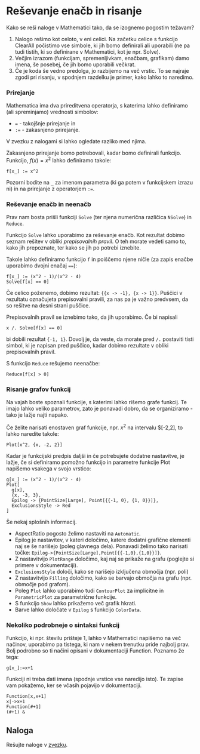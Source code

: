 # Reševanje enačb in risanje

Kako se reši naloge v Mathematici tako, da se izognemo pogostim težavam?

1. Nalogo rešimo kot celoto, v eni celici. Na začetku celice s funkcijo ClearAll počistimo vse simbole, ki jih bomo definirali ali uporabili (ne pa tudi tistih, ki so definirane v Mathematici, kot je npr. Solve).
2. Večjim izrazom (funkcijam, spremenljivkam, enačbam, grafikam) damo imena, še posebej, če jih bomo uporabili večkrat.
3. Če je koda še vedno predolga, jo razbijemo na več vrstic. To se najraje zgodi pri risanju, v spodnjem razdelku je primer, kako lahko to naredimo.

### Prirejanje

Mathematica ima dva prireditvena operatorja, s katerima lahko definiramo (ali spreminjamo) vrednosti simbolov:

* `=` - takojšnje prirejanje in
* `:=` - zakasnjeno prirejanje.

V zvezku z nalogami si lahko ogledate razliko med njima. 

Zakasnjeno prirejanje bomo potrebovali, kadar bomo definirali funkcijo.
Funkcijo, $f(x) = x^2$ lahko definiramo takole:

```
f[x_] := x^2
```

Pozorni bodite na `_` za imenom parametra (ki ga potem v funkcijskem izrazu ni)
in na prirejanje z operatorjem `:=`.

### Reševanje enačb in neenačb

Prav nam bosta prišli funkciji `Solve` (ter njena numerična različica `NSolve`) in `Reduce`.

Funkcijo `Solve` lahko uporabimo za reševanje enačb. 
Kot rezultat dobimo seznam rešitev v obliki _prepisovalnih pravil_.
O teh morate vedeti samo to, kako jih prepoznate, ter kako se jih po potrebi iznebite.

Takole lahko definiramo funkcijo `f` in poiščemo njene ničle (za zapis enačbe uporabimo dvojni enačaj `==`):

```
f[x_] := (x^2 - 1)/(x^2 - 4)
Solve[f[x] == 0]
```

Če celico poženemo, dobimo rezultat: `{{x -> -1}, {x -> 1}}`.
Puščici v rezultatu označujeta prepisovalni pravili, za nas pa je važno predvsem, 
da so rešitve na desni strani puščice.

Prepisovalnih pravil se iznebimo tako, da jih uporabimo. 
Če bi napisali 

```
x /. Solve[f[x] == 0]
```

bi dobili rezultat `{-1, 1}`. 
Dovolj je, da veste, da morate pred `/.` postaviti tisti simbol, 
ki je napisan pred puščico, kadar dobimo rezultate v obliki prepisovalnih pravil.

S funkcijo `Reduce` rešujemo neenačbe:

```
Reduce[f[x] > 0]
```

### Risanje grafov funkcij

Na vajah boste spoznali funkcije, s katerimi lahko rišemo grafe funkcij.
Te imajo lahko veliko parametrov, zato je ponavadi dobro, da se organiziramo - 
tako je lažje najti napako.

Če želite narisati enostaven graf funkcije, npr. $x^2$ na intervalu $[-2,2], to lahko naredite takole:

```
Plot[x^2, {x, -2, 2}]
```

Kadar je funkcijski predpis daljši in če potrebujete dodatne nastavitve, je lažje, če si definiramo pomožno funkcijo in parametre funkcije Plot napišemo vsakega v svojo vrstico:

```
g[x_] := (x^2 - 1)/(x^2 - 4)
Plot[
  g[x],
  {x, -3, 3},
  Epilog -> {PointSize[Large], Point[{{-1, 0}, {1, 0}}]},
  ExclusionsStyle -> Red
]
```

Še nekaj splošnih informacij.

- AspectRatio pogosto želimo nastaviti na `Automatic`.
- Epilog je nastavitev, v kateri določimo, katere dodatni grafične elementi naj se še narišejo (poleg glavnega dela). Ponavadi želimo tako narisati točke: `Epilog->{PointSize[Large],Point[{{-1,0},{1,0}}]}`.
- Z nastavitvijo `PlotRange` določimo, kaj naj se prikaže na grafu (poglejte si primere v dokumentaciji).
- `ExclusionsStyle` določi, kako se narišejo izključena območja (npr. poli)
- Z nastavitvijo `Filling` določimo, kako se barvajo območja na grafu (npr. območje pod grafom).
- Poleg `Plot` lahko uporabimo tudi `ContourPlot` za implicitne in `ParametricPlot` za parametrične funkcije.
- S funkcijo `Show` lahko prikažemo več grafik hkrati.
- Barve lahko določate v `Epilog` s funkcijo `ColorData`.

### Nekoliko podrobneje o sintaksi funkcij

Funkcijo, ki npr. številu prišteje 1, lahko v Mathematici napišemo na več načinov, uporabimo pa tistega, ki nam v nekem trenutku pride najbolj prav. Bolj podrobno so ti načini opisani v dokumentaciji Function.
Poznamo že tega:

```
g[x_]:=x+1
```

Funkciji ni treba dati imena (spodnje vrstice vse naredijo isto).
Te zapise vam pokažemo, ker se včasih pojavijo v dokumentaciji.

```
Function[x,x+1]
x|->x+1
Function[#+1]
(#+1) &
```

## Naloga

Rešujte naloge v [zvezku](12-risanje-in-enacbe/mathematica2.nb).

 